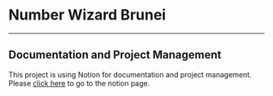 # Number Wizard Brunei

---

## Documentation and Project Management

This project is using Notion for documentation and project management.
Please [click here](https://www.notion.so/Number-Wizard-32c8bea8463e41e6b4882165d9ca47fd) to go to the notion page.
